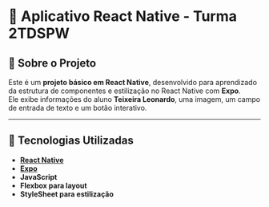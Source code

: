 # 📱 Aplicativo React Native - Turma 2TDSPW

## 📌 Sobre o Projeto
Este é um **projeto básico em React Native**, desenvolvido para aprendizado da estrutura de componentes e estilização no React Native com **Expo**.  
Ele exibe informações do aluno **Teixeira Leonardo**, uma imagem, um campo de entrada de texto e um botão interativo.  

---

## 🚀 Tecnologias Utilizadas
- **[React Native](https://reactnative.dev/)**
- **[Expo](https://expo.dev/)**
- **JavaScript**
- **Flexbox para layout**
- **StyleSheet para estilização**
